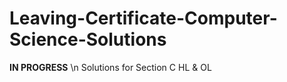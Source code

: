 # Leaving-Certificate-Computer-Science-Solutions
**IN PROGRESS**
\n Solutions for Section C HL & OL
